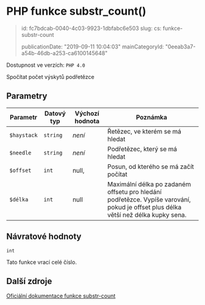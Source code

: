 PHP funkce substr_count()
=========================

> id: fc7bdcab-0040-4c03-9923-1dbfabc6e503
> slug:
> 	cs: funkce-substr-count
>
> publicationDate: "2019-09-11 10:04:03"
> mainCategoryId: "0eeab3a7-a54b-46db-a253-ca6100145648"

Dostupnost ve verzích: `PHP 4.0`

Spočítat počet výskytů podřetězce


Parametry
--------------

| Parametr | Datový typ | Výchozí hodnota | Poznámka |
|-----|-----|-----|-----|
| `$haystack` | `string` | *není* | Řetězec, ve kterém se má hledat |
| `$needle` | `string` | *není* | Podřetězec, který se má hledat |
| `$offset` | `int` | null, | Posun, od kterého se má začít počítat |
| `$délka` | `int` | null | Maximální délka po zadaném offsetu pro hledání podřetězce. Vypíše varování, pokud je offset plus délka větší než délka kupky sena. |


Návratové hodnoty
----------------

`int`

Tato funkce vrací celé číslo.

Další zdroje
------------

[Oficiální dokumentace funkce substr-count](https://www.php.net/manual/en/function.substr-count.php)
